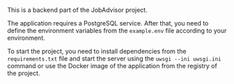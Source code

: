 This is a backend part of the JobAdvisor project.

The application requires a PostgreSQL service. After that, you need to define the environment variables from the `example.env` file according to your environment.

To start the project, you need to install dependencies from the `requirements.txt` file and start the server using the `uwsgi --ini uwsgi.ini` command or use the Docker image of the application from the registry of the project.